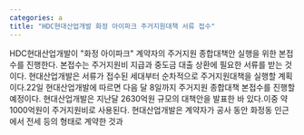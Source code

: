 ```yaml
---
categories: a
title: "HDC현대산업개발 화정 아이파크 주거지원대책 서류 접수"
---
```

HDC현대산업개발이 "화정 아이파크" 계약자의 주거지원 종합대책안 실행을 위한 본접수를 진행한다. 본접수는 주거지원비 지급과 중도금 대출 상환에 필요한 서류를 받는 것이다. 현대산업개발은 서류가 접수된 세대부터 순차적으로 주거지원대책을 실행할 계획이다.22일 현대산업개발에 따르면 다음 달 8일까지 주거지원 종합대책 본접수를 진행할 예정이다. 현대산업개발은 지난달 2630억원 규모의 대책안을 발표한 바 있다.이중 약 1000억원이 주거지원비로 사용된다. 현대산업개발은 계약자가 공사 동안 화정동 인근에서 전세 등의 형태로 계약한 것과